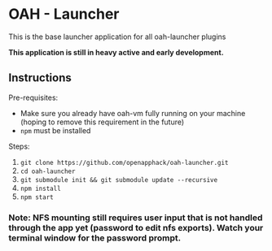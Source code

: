 # OAH - Launcher

This is the base launcher application for all oah-launcher plugins

__This application is still in heavy active and early development.__



## Instructions

Pre-requisites:

* Make sure you already have oah-vm fully running on your machine (hoping to remove this requirement in the future)
* `npm` must be installed


Steps:

1. `git clone https://github.com/openapphack/oah-launcher.git`
2. `cd oah-launcher`
3. `git submodule init && git submodule update --recursive`
4. `npm install`
5. `npm start`


### Note: NFS mounting still requires user input that is not handled through the app yet (password to edit nfs exports). Watch your terminal window for the password prompt.
